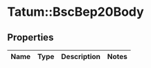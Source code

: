 # Tatum::BscBep20Body

## Properties
Name | Type | Description | Notes
------------ | ------------- | ------------- | -------------

